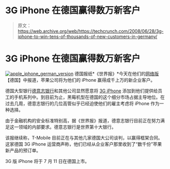 # 3G iPhone 在德国赢得数万新客户 

> 原文：<https://web.archive.org/web/https://techcrunch.com/2008/06/28/3g-iphone-to-win-tens-of-thousands-of-new-customers-in-germany/>

# 3G iPhone 在德国赢得数万新客户

[![](img/692477e32fd23d3d98295b5e3871a54d.png "apple_iphone_german_version")](https://web.archive.org/web/20230207090915/http://old.crunchgear.com/wp-content/uploads/2008/06/apple_iphone_german_version.jpg) 
德国报纸*《世界报》*今天在他们的[网络版](https://web.archive.org/web/20230207090915/http://www.welt.de/webwelt/article2156514/Deutsche_Bank_erlaubt_iPhone_als_Diensthandy.html)【德国】中报道，苹果公司将为他们的 iPhone 赢得成千上万的新企业客户。

德国大型银行[德意志银行](https://web.archive.org/web/20230207090915/http://www.db.com/index_e.htm)和其他公司显然愿意将 [3G iPhone](https://web.archive.org/web/20230207090915/http://www.crunchgear.com/search/3G+iPhone) 添加到他们提供给员工的手机系列中。到目前为止，黑莓机型在德国的这个细分市场占据主导地位。在过去几周，德意志银行的几位高管似乎已经迫使他们的雇主考虑将 iPhone 作为一种选择。

由于金融机构的安全标准特别高，据《世界报》报道，德意志银行目前正在努力满足这一领域的内部要求。德意志银行是世界第十大银行。

该报继续称，T-Mobile 目前正在与其他几家德国大公司谈判，以赢得框架合同。这家德国 3G iPhone 运营商声称，他们已经从企业客户那里收到了“数千份”苹果新产品的预订单。

3G 版 iPhone 将于 7 月 11 日在德国上市。